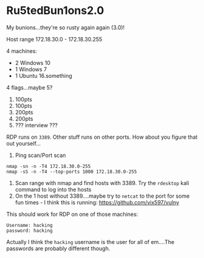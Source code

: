 # Ru5tedBun1ons2.0
My bunions...they're so rusty again again (3.0)!

Host range 172.18.30.0 - 172.18.30.255

4 machines:
* 2 Windows 10
* 1 Windows 7
* 1 Ubuntu 16.something

4 flags...maybe 5?
1. 100pts
1. 100pts
1. 200pts
1. 200pts
1. ??? interview ???

RDP runs on `3389`. Other stuff runs on other ports. How about you figure that out yourself...
1. Ping scan/Port scan
```
nmap -sn -n -T4 172.18.30.0-255
nmap -sS -n -T4 --top-ports 1000 172.18.30.0-255
```
1. Scan range with nmap and find hosts with 3389. Try the `rdesktop` kali command to log into the hosts
1. On the 1 host without 3389....maybe try to `netcat` to the port for some fun times - I think this is running: https://github.com/vix597/vulny

This should work for RDP on one of those machines:
```
Username: hacking
password: hacking
```

Actually I think the `hacking` username is the user for all of em....The passwords are probably different though.
